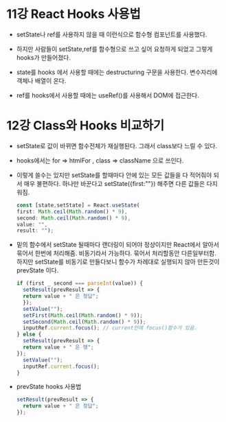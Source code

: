# 11강 React Hooks 사용법

- setState나 ref를 사용하지 않을 때 이런식으로 함수형 컴포넌트를 사용했다.

- 하지만 사람들이 setState,ref를 함수형으로 쓰고 싶어 요청하게 되었고 그렇게 hooks가 만들어졌다.

- state를 hooks 에서 사용할 때에는 destructuring 구문을 사용한다. 변수자리에 객체나 배열이 온다.

- ref를 hooks에서 사용할 때에는 useRef()를 사용해서 DOM에 접근한다.

# 12강 Class와 Hooks 비교하기

- setState로 값이 바뀌면 함수전체가 재실행된다. 그래서 class보다 느릴 수 있다.

- hooks에서는 for => htmlFor , class => className 으로 쓰인다.

- 이렇게 쓸수는 있지만 setState를 할때마다 안에 있는 모든 값들을 다 적어줘야 되서 매우 불편하다. 하나만 바꾼다고 setState({first:""}) 해주면 다른 값들은 다지워짐.

  ```javascript
  const [state,setState] = React.useState(
  first: Math.ceil(Math.random() * 9),
  second: Math.ceil(Math.random() * 9),
  value: "",
  result: "");
  ```

- 밑의 함수에서 setState 될때마다 랜더링이 되어야 정상이지만 React에서 알아서 묶어서 한번에 처리해줌. 비동기라서 가능하다. 묶어서 처리할동안 다른일부터함. 하지만 setState를 비동기로 만들다보니 함수가 차례대로 실행되지 않아 만든것이 prevState 이다.

  ```javascript
  if (first _ second === parseInt(value)) {
    setResult(prevResult => {
    return value + " 은 정답";
    });
    setValue("");
    setFirst(Math.ceil(Math.random() * 9));
    setSecond(Math.ceil(Math.random() * 9));
    inputRef.current.focus(); // current안에 focus()함수가 있음.
  } else {
    setResult(prevResult => {
    return value + " 은 땡";
  });
    setValue("");
    inputRef.current.focus();
  }
  ```

- prevState hooks 사용법
  ```javascript
  setResult(prevResult => {
    return value + " 은 정답";
  });
  ```
